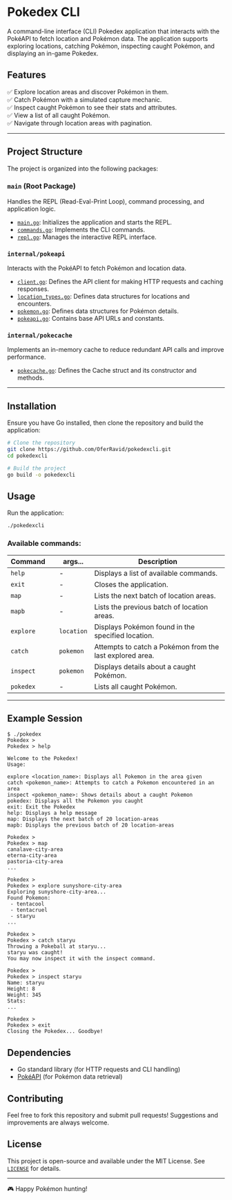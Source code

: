 # Pokedex CLI

A command-line interface (CLI) Pokedex application that interacts with the PokéAPI to fetch location and Pokémon data. The application supports exploring locations, catching Pokémon, inspecting caught Pokémon, and displaying an in-game Pokedex.

## Features
✅ Explore location areas and discover Pokémon in them.   
✅ Catch Pokémon with a simulated capture mechanic.   
✅ Inspect caught Pokémon to see their stats and attributes.   
✅ View a list of all caught Pokémon.   
✅ Navigate through location areas with pagination.   

---

## Project Structure
The project is organized into the following packages:

### `main` (Root Package)
Handles the REPL (Read-Eval-Print Loop), command processing, and application logic.

- [`main.go`](https://github.com/OferRavid/pokedexcli/blob/main/main.go): Initializes the application and starts the REPL.
- [`commands.go`](https://github.com/OferRavid/pokedexcli/blob/main/commands.go): Implements the CLI commands.
- [`repl.go`](https://github.com/OferRavid/pokedexcli/blob/main/repl.go): Manages the interactive REPL interface.

### `internal/pokeapi`
Interacts with the PokéAPI to fetch Pokémon and location data.

- [`client.go`](https://github.com/OferRavid/pokedexcli/blob/main/internal/pokeapi/client.go): Defines the API client for making HTTP requests and caching responses.
- [`location_types.go`](https://github.com/OferRavid/pokedexcli/blob/main/internal/pokeapi/location_types.go): Defines data structures for locations and encounters.
- [`pokemon.go`](https://github.com/OferRavid/pokedexcli/blob/main/internal/pokeapi/pokemon.go): Defines data structures for Pokémon details.
- [`pokeapi.go`](https://github.com/OferRavid/pokedexcli/blob/main/internal/pokeapi/pokeapi.go): Contains base API URLs and constants.

### `internal/pokecache`
Implements an in-memory cache to reduce redundant API calls and improve performance.

- [`pokecache.go`](https://github.com/OferRavid/pokedexcli/blob/main/internal/pokecache/pokecache.go): Defines the Cache struct and its constructor and methods.

---

## Installation
Ensure you have Go installed, then clone the repository and build the application:

```sh
# Clone the repository
git clone https://github.com/OferRavid/pokedexcli.git
cd pokedexcli

# Build the project
go build -o pokedexcli
```

## Usage
Run the application:

```sh
./pokedexcli
```

### Available commands:

| Command   | | args...     | Description 
|-----------|-|-------------|-------------
| `help`    | |  -          | Displays a list of available commands.
| `exit`    | |  -          | Closes the application.
| `map`     | |  -          | Lists the next batch of location areas.
| `mapb`    | |  -          | Lists the previous batch of location areas.
| `explore` | |  `location` | Displays Pokémon found in the specified location.
| `catch`   | |  `pokemon`  | Attempts to catch a Pokémon from the last explored area.
| `inspect` | |  `pokemon`  | Displays details about a caught Pokémon.
| `pokedex` | |  -          | Lists all caught Pokémon.

---

## Example Session

```
$ ./pokedex
Pokedex >
Pokedex > help

Welcome to the Pokedex!
Usage:

explore <location_name>: Displays all Pokemon in the area given
catch <pokemon_name>: Attempts to catch a Pokemon encountered in an area
inspect <pokemon_name>: Shows details about a caught Pokemon
pokedex: Displays all the Pokemon you caught
exit: Exit the Pokedex
help: Displays a help message
map: Displays the next batch of 20 location-areas
mapb: Displays the previous batch of 20 location-areas

Pokedex >
Pokedex > map
canalave-city-area
eterna-city-area
pastoria-city-area
...

Pokedex >
Pokedex > explore sunyshore-city-area
Exploring sunyshore-city-area...
Found Pokemon: 
 - tentacool
 - tentacruel
 - staryu
...

Pokedex >
Pokedex > catch staryu
Throwing a Pokeball at staryu...
staryu was caught!
You may now inspect it with the inspect command.

Pokedex >
Pokedex > inspect staryu
Name: staryu
Height: 8
Weight: 345
Stats:
...

Pokedex >
Pokedex > exit
Closing the Pokedex... Goodbye!
```


## Dependencies
- Go standard library (for HTTP requests and CLI handling)
- [PokéAPI](https://pokeapi.co/) (for Pokémon data retrieval)

## Contributing

Feel free to fork this repository and submit pull requests! Suggestions and improvements are always welcome. 

## License
This project is open-source and available under the MIT License. See [`LICENSE`](https://github.com/OferRavid/pokedexcli/blob/main/LICENSE) for details.

---

🎮 Happy Pokémon hunting!

